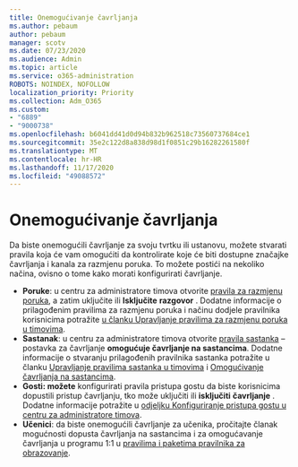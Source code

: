 ```yaml
---
title: Onemogućivanje čavrljanja
ms.author: pebaum
author: pebaum
manager: scotv
ms.date: 07/23/2020
ms.audience: Admin
ms.topic: article
ms.service: o365-administration
ROBOTS: NOINDEX, NOFOLLOW
localization_priority: Priority
ms.collection: Adm_O365
ms.custom:
- "6889"
- "9000738"
ms.openlocfilehash: b6041dd41d0d94b832b962518c73560737684ce1
ms.sourcegitcommit: 35e2c122d8a838d98d1f0851c29b16282261580f
ms.translationtype: MT
ms.contentlocale: hr-HR
ms.lasthandoff: 11/17/2020
ms.locfileid: "49088572"
---
```

# <a name="disable-chat"></a>Onemogućivanje čavrljanja

Da biste onemogućili čavrljanje za svoju tvrtku ili ustanovu, možete stvarati pravila koja će vam omogućiti da kontrolirate koje će biti dostupne značajke čavrljanja i kanala za razmjenu poruka. To možete postići na nekoliko načina, ovisno o tome kako morati konfigurirati čavrljanje.

- **Poruke**: u centru za administratore timova otvorite [pravila za razmjenu poruka](https://admin.teams.microsoft.com/), a zatim uključite ili **Isključite** **razgovor** . Dodatne informacije o prilagođenim pravilima za razmjenu poruka i načinu dodjele pravilnika korisnicima potražite [u članku Upravljanje pravilima za razmjenu poruka u timovima](https://docs.microsoft.com/microsoftteams/messaging-policies-in-teams).
- **Sastanak**: u centru za administratore timova otvorite [pravila sastanka](https://admin.teams.microsoft.com/) – postavka za čavrljanje **omogućuje čavrljanje na sastancima**. Dodatne informacije o stvaranju prilagođenih pravilnika sastanka potražite u članku [Upravljanje pravilima sastanka u timovima](https://docs.microsoft.com/microsoftteams/meeting-policies-in-teams) i [Omogućivanje čavrljanja na sastancima](https://docs.microsoft.com/microsoftteams/meeting-policies-in-teams#allow-chat-in-meetings).
- **Gosti: možete** konfigurirati pravila pristupa gostu da biste korisnicima dopustili pristup čavrljanju, tko može uključiti ili **isključiti** **čavrljanje** . Dodatne informacije potražite u [odjeljku Konfiguriranje pristupa gostu u centru za administratore timova](https://docs.microsoft.com/microsoftteams/set-up-guests#configure-guest-access-in-the-teams-admin-center).
- **Učenici**: da biste onemogućili čavrljanje za učenika, pročitajte članak mogućnosti dopusta čavrljanja na sastancima i za omogućavanje čavrljanja u programu 1:1 u [pravilima i paketima pravilnika za obrazovanje](https://docs.microsoft.com/microsoftteams/policy-packages-edu).





